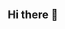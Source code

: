 ## Hi there 👋

<!--
**poonYOUgit/poonYOUgit** is a ✨ _special_ ✨ repository because its `README.md` (this file) appears on your GitHub profile.

Here are some ideas to get you started:

- 🔭 I’m currently working on plant science applications
- 🌱 I’m currently learning to code.
- 👯 I’m looking to collaborate on horticultural applications and learning disabilities projects.
- 🤔 I’m looking for help with applying coding to help with learning disabilities and science.
- 💬 Ask me about mental health, plant science.
- 📫 How to reach me: ...
- 😄 Pronouns: He/Him
- ⚡ Fun fact: ...
-->
